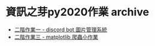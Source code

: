 # 資訊之芽py2020作業 archive
 
 - [二階作業一 - discord bot 圖片管理系統](/chenliTW/sprout-py2020-hw/tree/master/discord-bot)
 - [二階作業三 - matplotlib 爬蟲小作業](/chenliTW/sprout-py2020-hw/tree/master/crawler-matplot)
